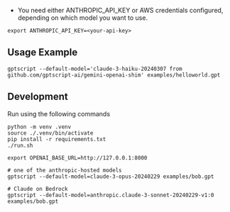 * You need either ANTHROPIC_API_KEY or AWS credentials configured, depending on which model you want to use.

```
export ANTHROPIC_API_KEY=<your-api-key>
```

## Usage Example

```
gptscript --default-model='claude-3-haiku-20240307 from github.com/gptscript-ai/gemini-openai-shim' examples/helloworld.gpt
```

## Development

Run using the following commands

```
python -m venv .venv
source ./.venv/bin/activate
pip install -r requirements.txt
./run.sh
```

```
export OPENAI_BASE_URL=http://127.0.0.1:8000

# one of the anthropic-hosted models
gptscript --default-model=claude-3-opus-20240229 examples/bob.gpt

# Claude on Bedrock
gptscript --default-model=anthropic.claude-3-sonnet-20240229-v1:0 examples/bob.gpt
```